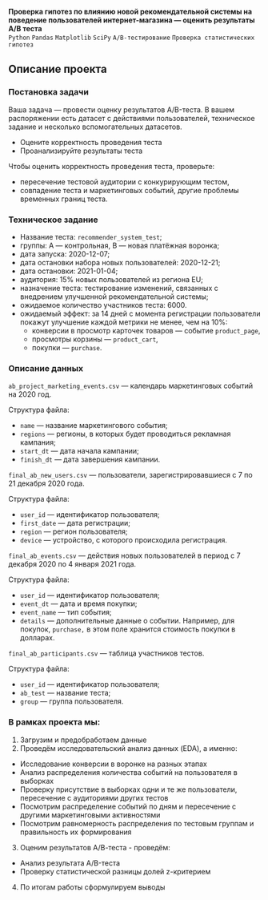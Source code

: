 **Проверка гипотез по влиянию новой рекомендательной системы на поведение пользователей интернет-магазина — оценить результаты A/B теста**   
`Python` `Pandas` `Matplotlib` `SciPy` `A/B-тестирование` `Проверка статистических гипотез`    

## Описание проекта<a id="description"></a>     
      
### Постановка задачи

Ваша задача — провести оценку результатов A/B-теста. В вашем распоряжении есть датасет с действиями пользователей, техническое задание и несколько вспомогательных датасетов.   

- Оцените корректность проведения теста   
- Проанализируйте результаты теста   

Чтобы оценить корректность проведения теста, проверьте:   

- пересечение тестовой аудитории с конкурирующим тестом,   
- совпадение теста и маркетинговых событий, другие проблемы временных границ теста.   

### Техническое задание   

- Название теста: `recommender_system_test`;   
- группы: А — контрольная, B — новая платёжная воронка;   
- дата запуска: 2020-12-07;   
- дата остановки набора новых пользователей: 2020-12-21;   
- дата остановки: 2021-01-04;   
- аудитория: 15% новых пользователей из региона EU;   
- назначение теста: тестирование изменений, связанных с внедрением улучшенной рекомендательной системы;   
- ожидаемое количество участников теста: 6000.   
- ожидаемый эффект: за 14 дней с момента регистрации пользователи покажут улучшение каждой метрики не менее, чем на 10%:   
    - конверсии в просмотр карточек товаров — событие `product_page`,   
    - просмотры корзины — `product_cart`,   
    - покупки — `purchase`.   
   
### Описание данных

`ab_project_marketing_events.csv` — календарь маркетинговых событий на 2020 год.

Структура файла:

- `name` — название маркетингового события;
- `regions` — регионы, в которых будет проводиться рекламная кампания;
- `start_dt` — дата начала кампании;
- `finish_dt` — дата завершения кампании.

`final_ab_new_users.csv` — пользователи, зарегистрировавшиеся с 7 по 21 декабря 2020 года.

Структура файла:

- `user_id` — идентификатор пользователя;
- `first_date` — дата регистрации;
- `region` — регион пользователя;
- `device` — устройство, с которого происходила регистрация.

`final_ab_events.csv` — действия новых пользователей в период с 7 декабря 2020 по 4 января 2021 года.

Структура файла:

- `user_id` — идентификатор пользователя;
- `event_dt` — дата и время покупки;
- `event_name` — тип события;
- `details` — дополнительные данные о событии. Например, для покупок, `purchase,` в этом поле хранится стоимость покупки в долларах.

`final_ab_participants.csv` — таблица участников тестов.

Структура файла:

- `user_id` — идентификатор пользователя;
- `ab_test` — название теста;
- `group` — группа пользователя.   
   
### В рамках проекта мы:   
1. Загрузим и предобработаем данные    
1. Проведём исследовательский анализ данных (EDA), а именно:   
* Исследование конверсии в воронке на разных этапах   
* Анализ распределения количества событий на пользователя в выборках   
* Проверку присутствие в выборках одни и те же пользователи, пересечение с аудиториями других тестов   
* Посмотрим распределение событий по дням и пересечение с другими маркетинговыми активностями   
* Посмотрим равномерность распределения по тестовым группам и правильность их формирования   
3. Оценим результатов А/В-теста - проведём:   
* Анализ результата A/B-теста   
* Проверку статистической разницы долей z-критерием   
4. По итогам работы сформулируем выводы    
